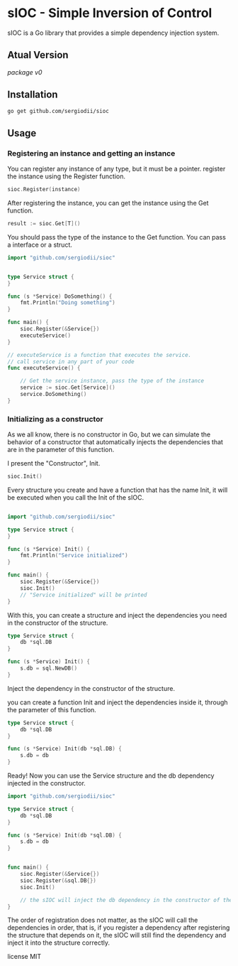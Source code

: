 # sIOC - Simple Inversion of Control

sIOC is a Go library that provides a simple dependency injection system.


## Atual Version

*package v0*

## Installation

```bash
go get github.com/sergiodii/sioc
```

## Usage 

### Registering an instance and getting an instance


You can register any instance of any type, but it must be a pointer.
register the instance using the Register function.

```go
sioc.Register(instance)
```

After registering the instance, you can get the instance using the Get function.

```go
result := sioc.Get[T]()
```

You should pass the type of the instance to the Get function. You can pass a interface or a struct.

```go
import "github.com/sergiodii/sioc"


type Service struct {
}

func (s *Service) DoSomething() {
	fmt.Println("Doing something")
}

func main() {
	sioc.Register(&Service{})
	executeService()
}

// executeService is a function that executes the service.
// call service in any part of your code
func executeService() {

    // Get the service instance, pass the type of the instance
	service := sioc.Get[Service]()
	service.DoSomething()
}

```

### Initializing as a constructor

As we all know, there is no constructor in Go, but we can simulate the behavior of a constructor that automatically injects the dependencies that are in the parameter of this function.

I present the "Constructor", Init.

```go
sioc.Init()
```

Every structure you create and have a function that has the name Init, it will be executed when you call the Init of the sIOC.

```go

import "github.com/sergiodii/sioc"

type Service struct {
}

func (s *Service) Init() {
	fmt.Println("Service initialized")
}

func main() {
	sioc.Register(&Service{})
	sioc.Init()
    // "Service initialized" will be printed
}
```

With this, you can create a structure and inject the dependencies you need in the constructor of the structure.

```go
type Service struct {
    db *sql.DB
}

func (s *Service) Init() {
    s.db = sql.NewDB()
}
```

Inject the dependency in the constructor of the structure.

you can create a function Init and inject the dependencies inside it, through the parameter of this function.

```go
type Service struct {
    db *sql.DB
}

func (s *Service) Init(db *sql.DB) {
    s.db = db
}
```

Ready! Now you can use the Service structure and the db dependency injected in the constructor.

```go
import "github.com/sergiodii/sioc"

type Service struct {
    db *sql.DB
}

func (s *Service) Init(db *sql.DB) {
    s.db = db
}


func main() {
	sioc.Register(&Service{})
	sioc.Register(&sql.DB{})
	sioc.Init()

    // the sIOC will inject the db dependency in the constructor of the Service structure
}
```

The order of registration does not matter, as the sIOC will call the dependencies in order, that is, if you register a dependency after registering the structure that depends on it, the sIOC will still find the dependency and inject it into the structure correctly.


license MIT